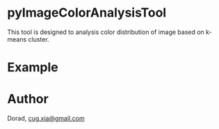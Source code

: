 # pyImageColorAnalysisTool
This tool is designed to analysis color distribution of image based on k-means cluster.

# Example


# Author
Dorad, cug.xia@gmail.com